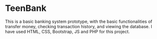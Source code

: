 # TeenBank
This is a basic banking system prototype, with the basic functionalities of transfer money, checking transaction history, and  viewing the database. I have used HTML, CSS, Bootstrap, JS and PHP for this project.
